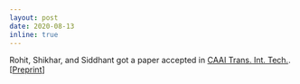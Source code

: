 ```yaml
---
layout: post
date: 2020-08-13
inline: true
---
```


Rohit, Shikhar, and Siddhant got a paper accepted in <a rel="external nofollow" href="https://digital-library.theiet.org/content/journals/trit" target="_blank">CAAI Trans. Int. Tech.</a>.[<a rel="external nofollow" href="https://arxiv.org/abs/1911.06704" target="_blank">Preprint</a>]

